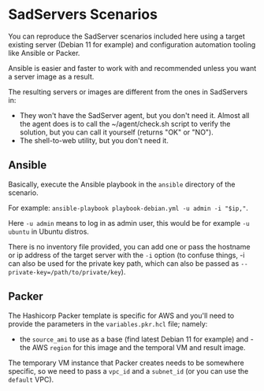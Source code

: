 # SadServers Scenarios

You can reproduce the SadServer scenarios included here using a target existing server (Debian 11 for example) and configuration automation tooling like Ansible or Packer.

Ansible is easier and faster to work with and recommended unless you want a server image as a result.

The resulting servers or images are different from the ones in SadServers in:
- They won't have the SadServer agent, but you don't need it. Almost all the agent does is to call the ~/agent/check.sh script to verify the solution, but you can call it yourself (returns "OK" or "NO").
- The shell-to-web utility, but you don't need it.

## Ansible

Basically, execute the Ansible playbook in the `ansible` directory of the scenario.  

For example: `ansible-playbook playbook-debian.yml -u admin -i "$ip,"`.

Here `-u admin` means to log in as admin user, this would be for example `-u ubuntu` in Ubuntu distros.  

There is no inventory file provided, you can add one or pass the hostname or ip address of the target server with the `-i` option (to confuse things, -i can also be used for the private key path, which can also be passed as `--private-key=/path/to/private/key`).

## Packer

The Hashicorp Packer template is specific for AWS and you'll need to provide the parameters in the `variables.pkr.hcl` file; namely:
-  the `source_ami` to use as a base (find latest Debian 11 for example) and - the AWS `region` for this image and the temporal VM and result image.

The temporary VM instance that Packer creates needs to be somewhere specific, so we need to pass a `vpc_id` and a `subnet_id` (or you can use the `default` VPC).
